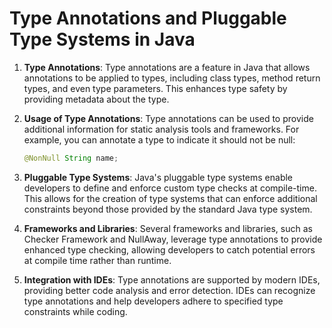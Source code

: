 
# Type Annotations and Pluggable Type Systems in Java

1. **Type Annotations**: Type annotations are a feature in Java that allows annotations to be applied to types, including class types, method return types, and even type parameters. This enhances type safety by providing metadata about the type.

2. **Usage of Type Annotations**: Type annotations can be used to provide additional information for static analysis tools and frameworks. For example, you can annotate a type to indicate it should not be null:
   ```java
   @NonNull String name;
   ```

3. **Pluggable Type Systems**: Java's pluggable type systems enable developers to define and enforce custom type checks at compile-time. This allows for the creation of type systems that can enforce additional constraints beyond those provided by the standard Java type system.

4. **Frameworks and Libraries**: Several frameworks and libraries, such as Checker Framework and NullAway, leverage type annotations to provide enhanced type checking, allowing developers to catch potential errors at compile time rather than runtime.

5. **Integration with IDEs**: Type annotations are supported by modern IDEs, providing better code analysis and error detection. IDEs can recognize type annotations and help developers adhere to specified type constraints while coding.
